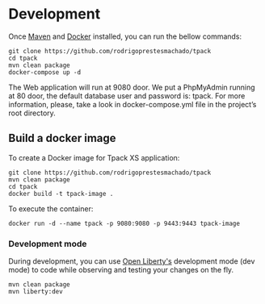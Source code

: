 # Development

Once [Maven](https://maven.apache.org) and [Docker](https://www.docker.com) installed, you can run the bellow commands:

    git clone https://github.com/rodrigoprestesmachado/tpack
    cd tpack
    mvn clean package
    docker-compose up -d

The Web application will run at 9080 door. We put a PhpMyAdmin running at 80 door, the default database user and password is: tpack. For more information, please, take a look in docker-compose.yml file in the project’s root directory.

## Build a docker image

To create a Docker image for Tpack XS application:

    git clone https://github.com/rodrigoprestesmachado/tpack
    mvn clean package
    cd tpack
    docker build -t tpack-image .

To execute the container:

    docker run -d --name tpack -p 9080:9080 -p 9443:9443 tpack-image

### Development mode

During development, you can use [Open Liberty's](https://openliberty.io) development mode (dev mode) to code while observing and testing your changes on the fly.

    mvn clean package
    mvn liberty:dev